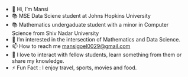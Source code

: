 - 👋 Hi, I’m Mansi
- :books: MSE Data Sciene student at Johns Hopkins University
- :books: Mathematics undergaduate student with a minor in Computer Science from Shiv Nadar University
- 👀 I’m interested in the intersection of Mathematics and Data Science.
- 📫 How to reach me mansigoel0029@gmail.com
- :revolving_hearts: I love to interact with fellow students, learn something from them or share my knowledge.
- ⚡ Fun Fact : I enjoy travel, sports, movies and food. 

<!---
mansigoel0029/mansigoel0029 is a ✨ special ✨ repository because its `README.md` (this file) appears on your GitHub profile.
You can click the Preview link to take a look at your changes.
--->
